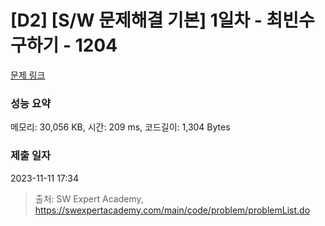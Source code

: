 # [D2] [S/W 문제해결 기본] 1일차 - 최빈수 구하기 - 1204 

[문제 링크](https://swexpertacademy.com/main/code/problem/problemDetail.do?contestProbId=AV13zo1KAAACFAYh) 

### 성능 요약

메모리: 30,056 KB, 시간: 209 ms, 코드길이: 1,304 Bytes

### 제출 일자

2023-11-11 17:34



> 출처: SW Expert Academy, https://swexpertacademy.com/main/code/problem/problemList.do